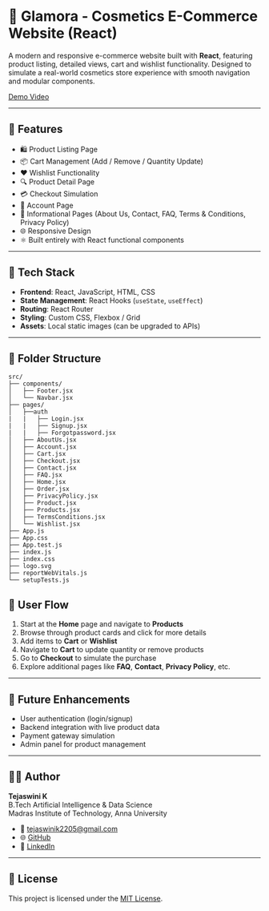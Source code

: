 # 💄 Glamora - Cosmetics E-Commerce Website (React)

A modern and responsive e-commerce website built with **React**, featuring product listing, detailed views, cart and wishlist functionality. Designed to simulate a real-world cosmetics store experience with smooth navigation and modular components.

[Demo  Video](https://drive.google.com/file/d/1v-0ed11uZvQgeKxVqSAUE1Qv_BjkLlkz/view?usp=sharing)

---

## 🚀 Features

- 🛍️ Product Listing Page  
- 📦 Cart Management (Add / Remove / Quantity Update)  
- ❤️ Wishlist Functionality  
- 🔍 Product Detail Page  
- 💳 Checkout Simulation  
- 🔐 Account Page  
- 📄 Informational Pages (About Us, Contact, FAQ, Terms & Conditions, Privacy Policy)  
- 🌐 Responsive Design  
- ⚛️ Built entirely with React functional components  

---

## 🧩 Tech Stack

- **Frontend**: React, JavaScript, HTML, CSS  
- **State Management**: React Hooks (`useState`, `useEffect`)  
- **Routing**: React Router  
- **Styling**: Custom CSS, Flexbox / Grid  
- **Assets**: Local static images (can be upgraded to APIs)

---

## 📁 Folder Structure

```plaintext
src/
├── components/
│   ├── Footer.jsx
│   └── Navbar.jsx
├── pages/
│   ├──auth
|   |   ├── Login.jsx
|   |   ├── Signup.jsx
|   |   ├── Forgotpassword.jsx
│   ├── AboutUs.jsx
│   ├── Account.jsx
│   ├── Cart.jsx
│   ├── Checkout.jsx
│   ├── Contact.jsx
│   ├── FAQ.jsx
│   ├── Home.jsx
│   ├── Order.jsx
│   ├── PrivacyPolicy.jsx
│   ├── Product.jsx
│   ├── Products.jsx
│   ├── TermsConditions.jsx
│   └── Wishlist.jsx
├── App.js
├── App.css
├── App.test.js
├── index.js
├── index.css
├── logo.svg
├── reportWebVitals.js
└── setupTests.js

```


## 🔄 User Flow

1. Start at the **Home** page and navigate to **Products**
2. Browse through product cards and click for more details
3. Add items to **Cart** or **Wishlist**
4. Navigate to **Cart** to update quantity or remove products
5. Go to **Checkout** to simulate the purchase
6. Explore additional pages like **FAQ**, **Contact**, **Privacy Policy**, etc.

---

## 📌 Future Enhancements

- User authentication (login/signup)
- Backend integration with live product data
- Payment gateway simulation
- Admin panel for product management

---

## 👩‍💻 Author

**Tejaswini K**  
B.Tech Artificial Intelligence & Data Science  
Madras Institute of Technology, Anna University  

- 📧 [tejaswinik2205@gmail.com](mailto:tejaswinik2205@gmail.com)  
- 🌐 [GitHub](https://github.com/TejuK2205)  
- 💼 [LinkedIn](https://www.linkedin.com/in/tejaswini-k-6416b0263/)

---

## 📜 License

This project is licensed under the [MIT License](LICENSE).

